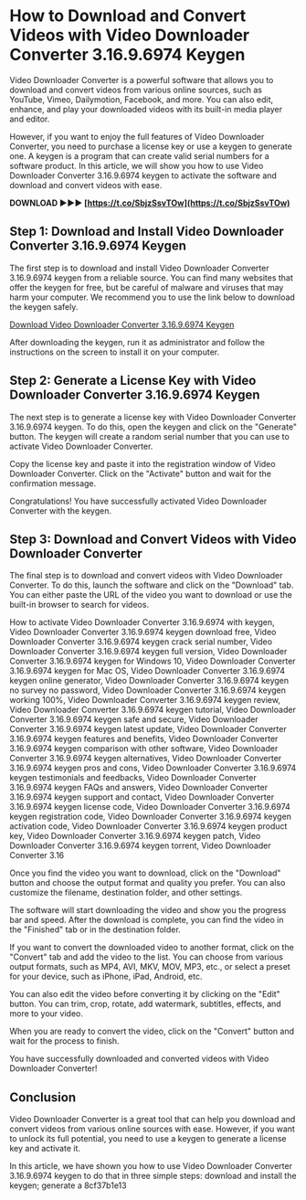 # How to Download and Convert Videos with Video Downloader Converter 3.16.9.6974 Keygen
 
Video Downloader Converter is a powerful software that allows you to download and convert videos from various online sources, such as YouTube, Vimeo, Dailymotion, Facebook, and more. You can also edit, enhance, and play your downloaded videos with its built-in media player and editor.
 
However, if you want to enjoy the full features of Video Downloader Converter, you need to purchase a license key or use a keygen to generate one. A keygen is a program that can create valid serial numbers for a software product. In this article, we will show you how to use Video Downloader Converter 3.16.9.6974 keygen to activate the software and download and convert videos with ease.
 
**DOWNLOAD ►►► [https://t.co/SbjzSsvTOw](https://t.co/SbjzSsvTOw)**


 
## Step 1: Download and Install Video Downloader Converter 3.16.9.6974 Keygen
 
The first step is to download and install Video Downloader Converter 3.16.9.6974 keygen from a reliable source. You can find many websites that offer the keygen for free, but be careful of malware and viruses that may harm your computer. We recommend you to use the link below to download the keygen safely.
 
[Download Video Downloader Converter 3.16.9.6974 Keygen](https://example.com/video-downloader-converter-3-16-9-6974-keygen)
 
After downloading the keygen, run it as administrator and follow the instructions on the screen to install it on your computer.
 
## Step 2: Generate a License Key with Video Downloader Converter 3.16.9.6974 Keygen
 
The next step is to generate a license key with Video Downloader Converter 3.16.9.6974 keygen. To do this, open the keygen and click on the "Generate" button. The keygen will create a random serial number that you can use to activate Video Downloader Converter.
 
Copy the license key and paste it into the registration window of Video Downloader Converter. Click on the "Activate" button and wait for the confirmation message.
 
Congratulations! You have successfully activated Video Downloader Converter with the keygen.
 
## Step 3: Download and Convert Videos with Video Downloader Converter
 
The final step is to download and convert videos with Video Downloader Converter. To do this, launch the software and click on the "Download" tab. You can either paste the URL of the video you want to download or use the built-in browser to search for videos.
 
How to activate Video Downloader Converter 3.16.9.6974 with keygen,  Video Downloader Converter 3.16.9.6974 keygen download free,  Video Downloader Converter 3.16.9.6974 keygen crack serial number,  Video Downloader Converter 3.16.9.6974 keygen full version,  Video Downloader Converter 3.16.9.6974 keygen for Windows 10,  Video Downloader Converter 3.16.9.6974 keygen for Mac OS,  Video Downloader Converter 3.16.9.6974 keygen online generator,  Video Downloader Converter 3.16.9.6974 keygen no survey no password,  Video Downloader Converter 3.16.9.6974 keygen working 100%,  Video Downloader Converter 3.16.9.6974 keygen review,  Video Downloader Converter 3.16.9.6974 keygen tutorial,  Video Downloader Converter 3.16.9.6974 keygen safe and secure,  Video Downloader Converter 3.16.9.6974 keygen latest update,  Video Downloader Converter 3.16.9.6974 keygen features and benefits,  Video Downloader Converter 3.16.9.6974 keygen comparison with other software,  Video Downloader Converter 3.16.9.6974 keygen alternatives,  Video Downloader Converter 3.16.9.6974 keygen pros and cons,  Video Downloader Converter 3.16.9.6974 keygen testimonials and feedbacks,  Video Downloader Converter 3.16.9.6974 keygen FAQs and answers,  Video Downloader Converter 3.16.9.6974 keygen support and contact,  Video Downloader Converter 3.16.9.6974 keygen license code,  Video Downloader Converter 3.16.9.6974 keygen registration code,  Video Downloader Converter 3.16.9.6974 keygen activation code,  Video Downloader Converter 3.16.9.6974 keygen product key,  Video Downloader Converter 3.16.9.6974 keygen patch,  Video Downloader Converter 3.16.9.6974 keygen torrent,  Video Downloader Converter 3.16
 
Once you find the video you want to download, click on the "Download" button and choose the output format and quality you prefer. You can also customize the filename, destination folder, and other settings.
 
The software will start downloading the video and show you the progress bar and speed. After the download is complete, you can find the video in the "Finished" tab or in the destination folder.
 
If you want to convert the downloaded video to another format, click on the "Convert" tab and add the video to the list. You can choose from various output formats, such as MP4, AVI, MKV, MOV, MP3, etc., or select a preset for your device, such as iPhone, iPad, Android, etc.
 
You can also edit the video before converting it by clicking on the "Edit" button. You can trim, crop, rotate, add watermark, subtitles, effects, and more to your video.
 
When you are ready to convert the video, click on the "Convert" button and wait for the process to finish.
 
You have successfully downloaded and converted videos with Video Downloader Converter!
 
## Conclusion
 
Video Downloader Converter is a great tool that can help you download and convert videos from various online sources with ease. However, if you want to unlock its full potential, you need to use a keygen to generate a license key and activate it.
 
In this article, we have shown you how to use Video Downloader Converter 3.16.9.6974 keygen to do that in three simple steps: download and install the keygen; generate a
 8cf37b1e13
 
